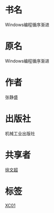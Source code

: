 # 书名 #
Windows编程循序渐进

# 原名 #
Windows编程循序渐进

# 作者 #
张静盛

# 出版社 #
机械工业出版社

# 共享者 #
[徐文超](XC.md)

# 标签 #
[XC01](XC01.md)